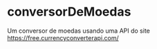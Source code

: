 # conversorDeMoedas
Um conversor de moedas usando uma API do site https://free.currencyconverterapi.com/
